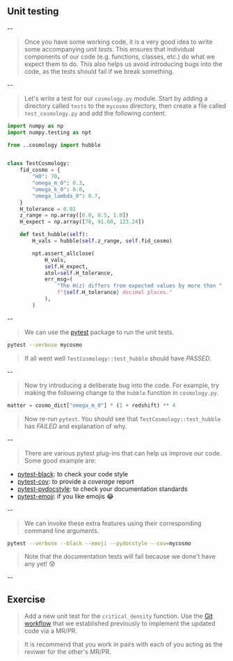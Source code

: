## Unit testing

--

> Once you have some working code, it is a very good idea to write some accompanying *unit tests*. This ensures that individual components of our code (e.g. functions, classes, etc.) do what we expect them to do. This also helps us avoid introducing bugs into the code, as the tests should fail if we break something.

--

> Let's write a test for our `cosmology.py` module. Start by adding a directory called `tests` to the `mycosmo` directory, then create a file called `test_cosmology.py` and add the following content.

```python
import numpy as np
import numpy.testing as npt

from ..cosmology import hubble


class TestCosmology:
    fid_cosmo = {
        "H0": 70,
        "omega_m_0": 0.3,
        "omega_k_0": 0.0,
        "omega_lambda_0": 0.7,
    }
    H_tolerance = 0.01
    z_range = np.array([0.0, 0.5, 1.0])
    H_expect = np.array([70, 91.60, 123.24])

    def test_hubble(self):
        H_vals = hubble(self.z_range, self.fid_cosmo)

        npt.assert_allclose(
            H_vals,
            self.H_expect,
            atol=self.H_tolerance,
            err_msg=(
                "The H(z) differs from expected values by more than "
                f"{self.H_tolerance} decimal places."
            ),
        )
```

--

> We can use the [pytest](https://docs.pytest.org/) package to run the unit tests.

```bash
pytest --verbose mycosmo
```

> If all went well `TestCosmology::test_hubble` should have *PASSED*.

--

> Now try introducing a deliberate bug into the code. For example, try making the following change to the `hubble` function in `cosmology.py`.

```python
matter = cosmo_dict["omega_m_0"] * (1 + redshift) ** 4
```

> Now re-run `pytest`. You should see that `TestCosmology::test_hubble` has *FAILED* and explanation of why.

--

> There are various pytest plug-ins that can help us improve our code. Some good example are:

- [pytest-black](https://github.com/shopkeep/pytest-black): to check your code style
- [pytest-cov](https://github.com/pytest-dev/pytest-cov): to provide a *coverage* report
- [pytest-pydocstyle](https://github.com/henry0312/pytest-pydocstyle): to check your documentation standards
- [pytest-emoji](https://github.com/hackebrot/pytest-emoji): if you like emojis 😂

--

> We can invoke these extra features using their corresponding command line arguments.

```bash
pytest --verbose --black --emoji --pydocstyle --cov=mycosmo
```

> Note that the documentation tests will fail because we done't have any yet! 😰
<!-- .element: style="font-size: 50%;" -->

--

## Exercise

> Add a new unit test for the `critical_density` function. Use the [Git workflow](#/4/18) that we established previously to implement the updated code via a MR/PR. 

> It is recommend that you work in pairs with each of you acting as the reviwer for the other's MR/PR.